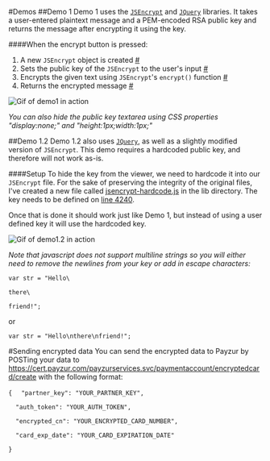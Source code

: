 #Demos
##Demo 1
Demo 1 uses the [`JSEncrypt`](https://github.com/travist/jsencrypt) and [`JQuery`](https://jquery.com/) libraries. It takes a user-entered plaintext message and a PEM-encoded RSA public key and returns the message after encrypting it using the key.

####When the encrypt button is pressed:
1. A new `JSEncrypt` object is created [#](https://github.com/ChrisAtAcculynk/PayzurEncryption/blob/master/demos/demo1.html#L17)
2. Sets the public key of the `JSEncrypt` to the user's input [#](https://github.com/ChrisAtAcculynk/PayzurEncryption/blob/master/demos/demo1.html#L18)
3. Encrypts the given text using `JSEncrypt`'s `encrypt()` function [#](https://github.com/ChrisAtAcculynk/PayzurEncryption/blob/master/demos/demo1.html#L20)
4. Returns the encrypted message [#](https://github.com/ChrisAtAcculynk/PayzurEncryption/blob/master/demos/demo1.html#L21)

![Gif of demo1 in action](http://i.imgur.com/aW8Ry3S.gif)

*_You can also hide the public key textarea using CSS properties "display:none;" and "height:1px;width:1px;"_*

##Demo 1\.2
Demo 1\.2 also uses [`JQuery`](https://jquery.com/), as well as a slightly modified version of `JSEncrypt`. This demo requires a hardcoded public key, and therefore will not work as-is.

####Setup
To hide the key from the viewer, we need to hardcode it into our `JSEncrypt` file. For the sake of preserving the integrity of the original files, I've created a new file called [jsencrypt-hardcode.js](https://github.com/ChrisAtAcculynk/PayzurEncryption/blob/master/lib) in the lib directory. The key needs to be defined on [line 4240](https://github.com/ChrisAtAcculynk/PayzurEncryption/blob/master/lib/jsencrypt-hardcode.js#L4240).

Once that is done it should work just like Demo 1, but instead of using a user defined key it will use the hardcoded key.

![Gif of demo1.2 in action](http://i.imgur.com/Rs0reKB.gif)

_Note that javascript does not support multiline strings so you will either need to remove the newlines from your key or add in escape characters:_

`var str = "Hello\ `

`there\ `

`friend!";`

or

`var str = "Hello\nthere\nfriend!";`

#Sending encrypted data
You can send the encrypted data to Payzur by POSTing your data to https://cert.payzur.com/payzurservices.svc/paymentaccount/encryptedcard/create with the following format:

`{`
`  "partner_key": "YOUR_PARTNER_KEY",`

`  "auth_token": "YOUR_AUTH_TOKEN",`

`  "encrypted_cn": "YOUR_ENCRYPTED_CARD_NUMBER",`

`  "card_exp_date": "YOUR_CARD_EXPIRATION_DATE"`

`}`
